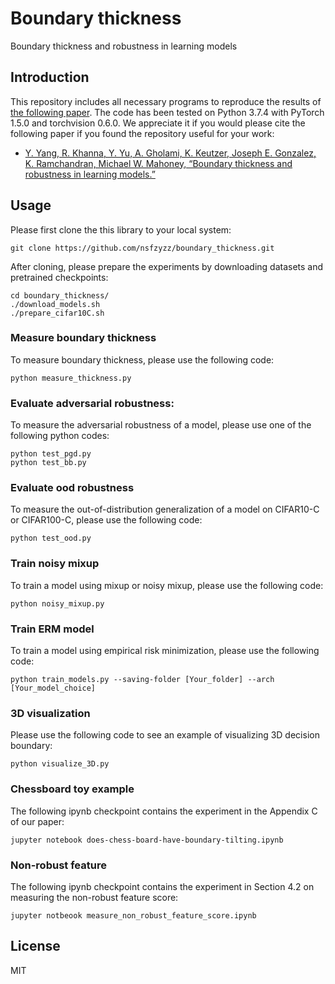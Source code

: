 # Boundary thickness
Boundary thickness and robustness in learning models
## Introduction
This repository includes all necessary programs to reproduce the results of [the following paper](https://arxiv.org/abs/2007.05086). The code has been tested on Python 3.7.4 with PyTorch 1.5.0 and torchvision 0.6.0. We appreciate it if you would please cite the following paper if you found the repository useful for your work:
* [Y. Yang, R. Khanna, Y. Yu, A. Gholami, K. Keutzer, Joseph E. Gonzalez, K. Ramchandran, Michael W. Mahoney, “Boundary thickness and robustness in learning models.”](https://arxiv.org/abs/2007.05086)

## Usage
Please first clone the this library to your local system:

```
git clone https://github.com/nsfzyzz/boundary_thickness.git
```

After cloning, please prepare the experiments by downloading datasets and pretrained checkpoints:

```
cd boundary_thickness/
./download_models.sh
./prepare_cifar10C.sh
```

### Measure boundary thickness
To measure boundary thickness, please use the following code:

```
python measure_thickness.py
```

### Evaluate adversarial robustness:
To measure the adversarial robustness of a model, please use one of the following python codes:

```
python test_pgd.py
python test_bb.py
```

### Evaluate ood robustness 
To measure the out-of-distribution generalization of a model on CIFAR10-C or CIFAR100-C, please use the following code:

```
python test_ood.py
```

### Train noisy mixup
To train a model using mixup or noisy mixup, please use the following code:

```
python noisy_mixup.py
```

### Train ERM model
To train a model using empirical risk minimization, please use the following code:

```
python train_models.py --saving-folder [Your_folder] --arch [Your_model_choice]
```

### 3D visualization
Please use the following code to see an example of visualizing 3D decision boundary:

```
python visualize_3D.py
```

### Chessboard toy example
The following ipynb checkpoint contains the experiment in the Appendix C of our paper:

```
jupyter notebook does-chess-board-have-boundary-tilting.ipynb
```

### Non-robust feature
The following ipynb checkpoint contains the experiment in Section 4.2 on measuring the non-robust feature score:

```
jupyter notbeook measure_non_robust_feature_score.ipynb
```

License
----

MIT